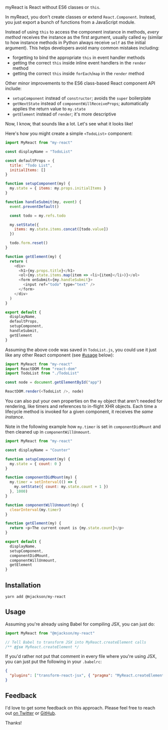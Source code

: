 myReact is React without ES6 classes or `this`.

In myReact, you don't create classes or extend `React.Component`. Instead, you
just export a bunch of functions from a JavaScript module.

Instead of using `this` to access the component instance in methods, _every
method_ receives the instance as the first argument, usually called `my`
(similar to how instance methods in Python always receive `self` as the initial
argument). This helps developers avoid many common mistakes including:

* forgetting to bind the appropriate `this` in event handler methods
* getting the correct `this` inside inline event handlers in the `render` method
* getting the correct `this` inside `forEach`/`map` in the `render` method

Other minor improvements to the ES6 class-based React component API include:

* `setupComponent` instead of `constructor`; avoids the `super` boilerplate
* `getNextState` instead of `componentWillReceiveProps`; automatically applies
  the return value to `my.state`
* `getElement` instead of `render`; it's more descriptive

Now, I know, that sounds like a lot. Let's see what it looks like!

Here's how you might create a simple `<TodoList>` component:

```js
import MyReact from "my-react"

const displayName = "TodoList"

const defaultProps = {
  title: "Todo List",
  initialItems: []
}

function setupComponent(my) {
  my.state = { items: my.props.initialItems }
}

function handleSubmit(my, event) {
  event.preventDefault()

  const todo = my.refs.todo

  my.setState({
    items: my.state.items.concat([todo.value])
  })

  todo.form.reset()
}

function getElement(my) {
  return (
    <div>
      <h1>{my.props.title}</h1>
      <ol>{my.state.items.map(item => <li>{item}</li>)}</ol>
      <form onSubmit={my.handleSubmit}>
        <input ref="todo" type="text" />
      </form>
    </div>
  )
}

export default {
  displayName,
  defaultProps,
  setupComponent,
  handleSubmit,
  getElement
}
```

Assuming the above code was saved in `TodoList.js`, you could use it just like
any other React component (see [#usage](Usage) below):

```js
import MyReact from "my-react"
import ReactDOM from "react-dom"
import TodoList from "./TodoList"

const node = document.getElementById("app")

ReactDOM.render(<TodoList />, node)
```

You can also put your own properties on the `my` object that aren't needed for
rendering, like timers and references to in-flight XHR objects. Each time a
lifecycle method is invoked for a given component, it receives the _same
instance_.

Note in the following example how `my.timer` is set in `componentDidMount` and
then cleaned up in `componentWillUnmount`.

```js
import MyReact from "my-react"

const displayName = "Counter"

function setupComponent(my) {
  my.state = { count: 0 }
}

function componentDidMount(my) {
  my.timer = setInterval(() => {
    my.setState({ count: my.state.count + 1 })
  }, 1000)
}

function componentWillUnmount(my) {
  clearInterval(my.timer)
}

function getElement(my) {
  return <p>The current count is {my.state.count}</p>
}

export default {
  displayName,
  setupComponent,
  componentDidMount,
  componentWillUnmount,
  getElement
}
```

## Installation

    yarn add @mjackson/my-react

## Usage

Assuming you're already using Babel for compiling JSX, you can just do:

```js
import MyReact from "@mjackson/my-react"

// Tell Babel to transform JSX into MyReact.createElement calls
/** @jsx MyReact.createElement */
```

If you'd rather not put that comment in every file where you're using JSX, you
can just put the following in your `.babelrc`:

```json
{
  "plugins": ["transform-react-jsx", { "pragma": "MyReact.createElement" }]
}
```

## Feedback

I'd love to get some feedback on this approach. Please feel free to reach out
[on Twitter](https://twitter.com/mjackson) or
[GitHub](https://github.com/mjackson/my-react').

Thanks!
